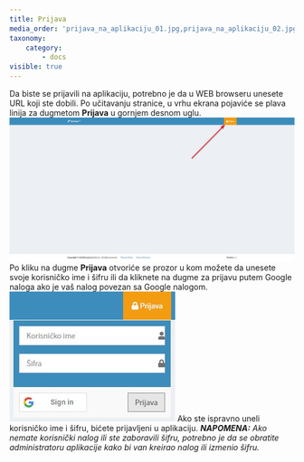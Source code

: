 ```yaml
---
title: Prijava
media_order: 'prijava_na_aplikaciju_01.jpg,prijava_na_aplikaciju_02.jpg'
taxonomy:
    category:
        - docs
visible: true
---
```


Da biste se prijavili na aplikaciju, potrebno je da u WEB browseru unesete URL koji ste dobili. Po učitavanju stranice, u vrhu ekrana pojaviće se plava linija za dugmetom **Prijava** u gornjem desnom uglu.
![](prijava_na_aplikaciju_01.jpg?lightbox=1024,768&resize=500,400)
Po kliku na dugme **Prijava** otvoriće se prozor u kom možete da unesete svoje korisničko ime i šifru ili da kliknete na dugme za prijavu putem Google naloga ako je vaš nalog povezan sa Google nalogom.
![](prijava_na_aplikaciju_02.jpg)
Ako ste ispravno uneli korisničko ime i šifru, bićete prijavljeni u aplikaciju.
_**NAPOMENA:** Ako nemate korisnički nalog ili ste zaboravili šifru, potrebno je da se obratite administratoru aplikacije kako bi van kreirao nalog ili izmenio šifru._